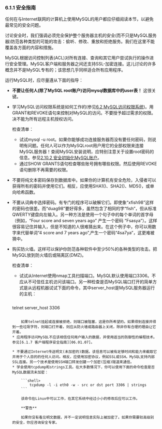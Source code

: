 ### 6.1.1 安全指南
任何在与Internet联网的计算机上使用MySQL的用户都应仔细阅读本节，以避免最常见的安全问题。

讨论安全时，我们强调必须完全保护整个服务器主机的安全(而不只是MySQL服务器)防范各种类型的可能的攻击：偷听、修改、重放和拒绝服务。我们在这里不能覆盖各方面的内容和措施。

MySQL根据访问控制列表(ACL)对所有连接、查询和其它用户尝试执行的操作进行安全管理。MySQL客户端和服务器之间还支持SSL-加密连接。这儿讨论的许多概念并不是MySQL专有的；该思想几乎同样适合所有应用程序。

运行MySQL时，应尽量遵从下面的指导：

*  __不要让任何人(除了MySQL root账户)访问mysql数据库中的user表！__ 这很关键。
* 学习MySQL访问权限系统是如何工作的(参见[6.2 MySQL访问权限系统][06.02.00])。用GRANT和REVOKE语句来控制对MySQL的访问。不要授予超过需求的权限。决不能为所有远程主机授权访问。

	检查清单：

	*  试试mysql -u root。如果你能够成功连接服务器而没有要任何密码，则说明有问题。任何人可以作为MySQLroot用户用它的全部权限来连接MySQL服务器！查阅MySQL安装说明，应特别注意关于设置root密码的信息。参见[2.10.2 安全初始化MySQL账户][02.10.02]。
	*  通过SHOW GRANTS语句检查哪些账号拥有哪些权限。然后使用REVOKE语句删除不再需要的权限。

* 不要将纯文本密码保存到数据库中。如果你的计算机有安全危险，入侵者可以获得所有的密码并使用它们。相反，应使用SHA1()、SHA2()、MD5()，或单向哈希函数。
* 不要从词典中选择密码。有专门的程序可以破解它们。即使象“xfish98”这样的密码也很差。而“duag98”要好得多，虽然包含了相同的字“fish”，但从标准QWERTY键盘向左输入。另一种方法是使用一个句子中的每个单词的首字母（例如，“Four
score and seven years ago” 产生一个密码 “Fsasya”）。这样很容易记住并输入，但是不知道的人很难猜出来。在这个例子中，你可以用数字来代替单词“4 score and 7 years ago”,产生一个密码“4sa7ya”，这更难被猜中。
* 购买防火墙。这样可以保护你防范各种软件中至少50%的各种类型的攻击。把MySQL放到防火墙后或隔离区(DMZ)。
	
	检查清单：
	* 试试从Internet使用nmap工具扫描端口。MySQL默认使用端口3306。不应从不可信任主机访问该端口。另一种检查是否MySQL端口打开的简单方式是从远程机器试试下面的命令，其中server_host是MySQL服务器运行的主机：
	
	    ```shell>
	telnet server_host 3306
	```
	
		如果telnet挂起或连接被拒绝，则端口被阻塞，这是你所希望的。如果得到连接并得到一些垃圾字符，则端口打开着，则应从防火墙或路由器上关闭，除非你有合理的理由让它开着。
	* 应用程序访问MySQL不应该相信任何用户输入的数据，并使用适当的防御性的编程技术。参见[6.1.7 客户端程序安全指南][06.01.07]。
	
	* 不要通过Internet传送明文(未加密的)数据。该信息可以被有足够时间和能力来截取它并用于个人目的的任何人访问。相反，应使用加密协议，例如SSL或SSH。MySQL支持内部SSL连接。另一个技术是使用SSH端口转发创建一个加密(压缩)隧道来通信。
	* 学会使用tcpdump和strings工具。在大多数情况下，你可以使用下面的命令检查是否MySQL数据流未加密：
			
		```shell>
		    tcpdump -l -i eth0 -w - src or dst port 3306 | strings
		```
	
		该命令在Linux中可以工作，在其它系统中经过小小的修改后应可以工作。
		
		**警告**
		
		如果你没有看见明文数据，并不一定说明信息实际上被加密了。如果你需要较高级别的安全，你应咨询安全专家。



[06.02.00]:06.02.00_The_MySQL_Access_Privilege_System.md
[02.10.02]:../Chapter_02/02.10.02_Securing_the_Initial_MySQL_Accounts.md
[06.01.07]:06.01.07_Client_Programming_Security_Guidelines.md
